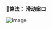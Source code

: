 
**📒算法： 滑动窗口**

![Image](https://github.com/PearlCoastal/VSCode_GitOn/blob/master/img-folder/%E4%B8%93%E9%A2%98%E7%AF%87%EF%BC%9A%E6%BB%91%E5%8A%A8%E7%AA%97%E5%8F%A3.png)
